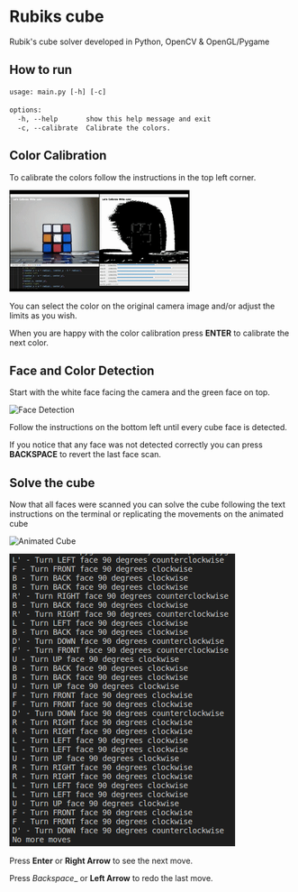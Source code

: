 # Rubiks cube

Rubik's cube solver developed in Python, OpenCV & OpenGL/Pygame

## How to run

```
usage: main.py [-h] [-c]

options:
  -h, --help       show this help message and exit
  -c, --calibrate  Calibrate the colors.
```
## Color Calibration
To calibrate the colors follow the instructions in the top left corner.

![Color Calibration](resources/calibration.gif)

You can select the color on the original camera image and/or adjust the limits as you wish.

When you are happy with the color calibration press __ENTER__ to calibrate the next color.

## Face and Color Detection
Start with the white face facing the camera and the green face on top.

![Face Detection](resources/face-detect.gif)

Follow the instructions on the bottom left until every cube face is detected.

If you notice that any face was not detected correctly you can press __BACKSPACE__ to revert the last face scan.

## Solve the cube
Now that all faces were scanned you can solve the cube following the text instructions on the terminal or replicating the movements on the animated cube

![Animated Cube](resources/animated-cube.gif)

![Text Instructions](resources/text-instructions.png)

Press __Enter__ or __Right Arrow__ to see the next move.

Press _Backspace__ or __Left Arrow__ to redo the last move.
